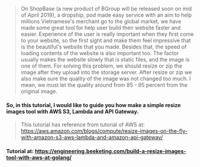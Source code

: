 > On ShopBase (a new product of BGroup will be released soon on mid of April 2019), a dropship, pod made easy service with an aim to help millions Vietnamese's merchant go to the global market, we have made some great tool for help user build their website faster and easier. Experience of the user is really important when they first come to your website, so the first sight and make them feel impressive that is the beautiful's website that you made. Besides that, the speed of loading contents of the website is also important too. The factor usually makes the website slowly that is static files, and the image is one of them. For solving this problem, we should resize or zip the image after they upload into the storage server. After resize or zip we also make sure the quality of the image was not changed too much. I mean, we must let the quality around from 85 - 95 percent from the original image.

#### So, in this tutorial, I would like to guide you how make a simple resize images tool with AWS S3, Lambda and API Gateway.

> This tutorial has reference from tutorial of AWS at: https://aws.amazon.com/blogs/compute/resize-images-on-the-fly-with-amazon-s3-aws-lambda-and-amazon-api-gateway/

#### Tutorial at: https://engineering.beeketing.com/build-a-resize-images-tool-with-aws-at-golang/
